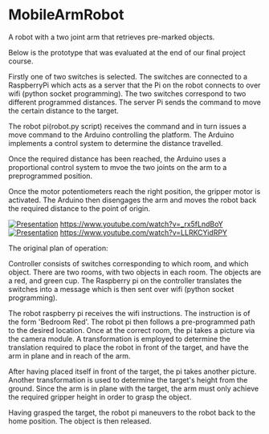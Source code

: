 # MobileArmRobot
A robot with a two joint arm that retrieves pre-marked objects.

Below is the prototype that was evaluated at the end of our final project course. 

Firstly one of two switches is selected. The switches are connected to a RaspberryPi which acts as a server that the Pi on the robot connects to over wifi (python socket programming). The two switches correspond to two different programmed distances. The server Pi sends the command to move the certain distance to the target. 

The robot pi(robot.py script) receives the command and in turn issues a move command to the Arduino controlling the platform. The Arduino implements a control system to determine the distance travelled. 

Once the required distance has been reached, the Arduino uses a proportional control system to mvoe the two joints on the arm to a preprogrammed position. 

Once the motor potentiometers reach the right position, the gripper motor is activated. The Arduino then disengages the arm and moves the robot back the required distance to the point of origin.  

[![Presentation](https://img.youtube.com/vi/_rx5fLndBoY/0.jpg)](https://www.youtube.com/watch?v=_rx5fLndBoY)
https://www.youtube.com/watch?v=_rx5fLndBoY
[![Presentation](https://img.youtube.com/vi/LLRKCYidRPY/0.jpg)](https://www.youtube.com/watch?v=LLRKCYidRPY)
https://www.youtube.com/watch?v=LLRKCYidRPY


The original plan of operation:

Controller consists of switches corresponding to which room, and which object. There are two rooms, with two objects in each room. The objects are a red, and green cup. The Raspberry pi on the controller translates the switches into a message which is then sent over wifi (python socket programming).

The robot raspberry pi receives the wifi instructions. The instruction is of the form 'Bedroom Red'. The robot pi then follows a pre-programmed path to the desired location. Once at the correct room, the pi takes a picture via the camera module. A transformation is employed to determine the translation required to place the robot in front of the target, and have the arm in plane and in reach of the arm.

After having placed itself in front of the target, the pi takes another picture. Another transformation is used to determine the target's height from the ground. Since the arm is in plane with the target, the arm must only achieve the required gripper height in order to grasp the object.

Having grasped the target, the robot pi maneuvers to the robot back to the home position. 
The object is then released. 


